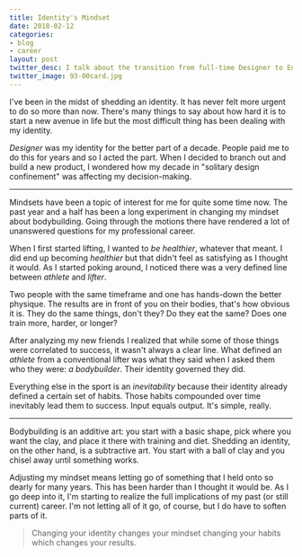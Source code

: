 ```yaml
---
title: Identity's Mindset
date: 2018-02-12
categories:
- blog
- career
layout: post
twitter_desc: I talk about the transition from full-time Designer to Entrepreneur.
twitter_image: 93-00card.jpg
---
```


I've been in the midst of shedding an identity. It has never felt more urgent to do so more than now. There's many things to say about how hard it is to start a new avenue in life but the most difficult thing has been dealing with my identity.

_Designer_ was my identity for the better part of a decade. People paid me to do this for years and so I acted the part. When I decided to branch out and build a new product, I wondered how my decade in "solitary design confinement" was affecting my decision-making.

<hr class="small">

Mindsets have been a topic of interest for me for quite some time now. The past year and a half has been a long experiment in changing my mindset about bodybuilding. Going through the motions there have rendered a lot of unanswered questions for my professional career.

When I first started lifting, I wanted to _be healthier_, whatever that meant. I did end up becoming _healthier_ but that didn't feel as satisfying as I thought it would. As I started poking around, I noticed there was a very defined line between _athlete_ and _lifter_.

Two people with the same timeframe and one has hands-down the better physique. The results are in front of you on their bodies, that's how obvious it is. They do the same things, don't they? Do they eat the same? Does one train more, harder, or longer? 

After analyzing my new friends I realized that while some of those things were correlated to success, it wasn't always a clear line. What defined an _athlete_ from a conventional lifter was what they said when I asked them who they were: _a bodybuilder_. Their identity governed they did.

Everything else in the sport is an _inevitability_ because their identity already defined a certain set of habits. Those habits compounded over time inevitably lead them to success. Input equals output. It's simple, really.

<hr class="small">

Bodybuilding is an additive art: you start with a basic shape, pick where you want the clay, and place it there with training and diet. Shedding an identity, on the other hand, is a subtractive art. You start with a ball of clay and you chisel away until something works.

Adjusting my mindset means letting go of something that I held onto so dearly for many years. This has been harder than I thought it would be. As I go deep into it, I'm starting to realize the full implications of my past (or still current) career. I'm not letting all of it go, of course, but I do have to soften parts of it.

<blockquote class="large">
<p>Changing your identity changes your mindset changing your habits which changes your results.</p>
</blockquote>